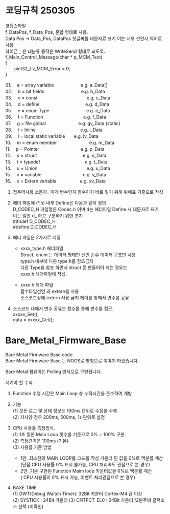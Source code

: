 # 코딩규칙 250305
코딩스타일  
f_DataPos, f_Data_Pos, 혼합 형태로 사용.  
Data Pos -> Data_Pos, DataPos  첫글짜를 대문자료 표기  이는 내부 선언시 약어로 사용  
하이픈 _ 은 대분류  동작은 WriteSend 형태로 되도록.    
f_Main_Control_Massage(char * p_MCM_Text)  
{  
　　uint32_t v_MCM_Error = 0;  
}  


01.　 a = array variable　　　　　　e.g. a_Data[]  
02.　 b = bit fields　　　　　　　　 e.g. b_Data  
03.　 c = const　　　　　　　　　　　e.g, c_Data  
04.　 d = define　　　　　　　　　　 e.g. d_Data  
05.　 e = enum Type　　　　　　　　 e.g. e_Data  
06.　 f = Function　　　　　　　　　e.g. f_Data  
07.　 g = file global　　　　　　　 e.g. gv_Data (static)   
08.　 i = Inline　　　　　　　　　　e.g. i_Data  
09.　 l = local static variable　　e.g. lv_Data  
10.　 m = enum member　　　　　　 　e.g. m_Data  
11.　 p = Pointer　　　　　　　　 　e.g. p_Data  
12.　 s = struct　　　　　　　　　　 e.g. s_Data  
13.　 t = typedef　　　　　　　　　　e.g. t_Data  
14.　 u = Union　　　　　　　　　　　e.g. u_Data  
15.　 v = variable　　　　　　　　　 e.g. v_Data  
16.　 x = Extern variable　　　　 　e.g. xv_Data  

1) 접두어사용 소문자_  이게 변수인지 함수이지 바로 알기 위해 위에표 기준으로 작성
2) 헤더 파일에 (*.h) 내부 Define은 다음과 같이 정의  
   D_CODEC_H   파일명은 Codec.h 이며 d는 헤더파일 Define 시 대문자로 표기  
   이는 일반 d_ 하고 구분하기 위한 조치  
   #ifndef D_CODEC_H   
   #define D_CODEC_H   
4) 헤더 파일은 2가지로 지정  
   - xxxx_type.h 헤더파일  
   Struct, enum 는 데이터 형태만 선언 순수 데이터 구조만 사용  
   type.h 내부에 다른 type.h를 참조금지  
   다른 Type을 참조 하면서 struct 등 만들어야 되는 경우는   
   xxxx.h 헤더파일에 작성.  

   - xxxx.h 헤더 파일  
   함수타입선언 과 extern을 사용  
   소스코드상에 extern 사용 금지 헤더를 통해서 변수를 공유  

5) 소스코드 내에서 변수 공유는 함수를 통해 변수를 접근.  
   xxxxx_Set();  
   data = xxxxx_Get();   
   
# Bare_Metal_Firmware_Base  
Bare Metal Firmware Base code.  
Bare Metal Firmware Base 는 NOOS로 별칭으로 이야기 하겠습니다.  

Bare Metal 펌웨어는 Polling 방식으로 구현됩니다.  

지켜야 할 수칙.  
1. Function 수행 시간은 Main Loop 총 누적시간을 준수하여 개발  


2. 기능  
   (1) 모든 로그 및 상태 정보는 100ms 단위로 수집을 수행  
   (2) 저사양 경우 200ms, 500ms, 1s 단위로 설정  
   
3. CPU 사용률 측정방식.  
   (1) 1초 동안 Main Loop 횟수를 기준으로 0% ~ 100% 구분.  
   (2) 측정간격은 100ms (기본)  
   (3) 사용률 기준 방법  
      - 1안. 최소한의 MAIN LOOP를 코드를 작성 카운터 된 값을 0%로 백분률 계산  
             (단점 CPU 사용률 0% 표시 불가능, CPU 처리속도 관점으로 본 경우)
      - 2안. 기본 구현된 Function Maim loop 카운터값을 0%로 백분률 계산  
             ( CPU 사용률이 0% 표시 가능, 이벤트 처리관점으로 본 경우)
4. BASE TIME  
   (1) DWT(Debug Waitch Timer): 32Bit 카운터 Cortex-M4 급 이상  
   (2) SYSTICK : 24Bit 카운터
   (3) CNTPCT_EL0 : 64Bit 카운터 /2분주비 클럭소스 선택 (미확인)
   
